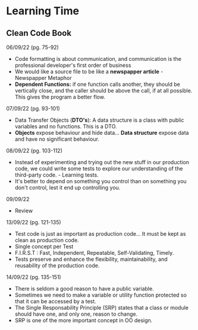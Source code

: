 # Learning Time

## Clean Code Book

06/09/22 (pg. 75-92)

* Code formatting is about communication, and communication is the professional developer's first order of business
* We would like a source file to be like a **newspapper article** - Newspapper Metaphor
* **Dependent Functions:** if one function calls another, they should be vertically close, and the caller should be above the call, if at all possible. This gives the program a better flow.


07/09/22 (pg. 93-101)

* Data Transfer Objects (**DTO's**): A data structure is a class with public variables and no functions. This is a DTO.
* **Objects** expose behaviour and hide data... **Data structure** expose data and have no significant behaviour.

08/09/22 (pg. 103-112)

* Instead of experimenting and trying out the new stuff in our production code, we could write some tests to explore our understanding of the third-party code. - Learning tests.
* It's better to depend on something you control than on something you don't control, lest it end up controlling you.

09/09/22 

* Review

13/09/22 (pg. 121-135)

* Test code is just as important as production code... It must be kept as clean as production code.
* Single concept per Test
* F.I.R.S.T : Fast, Independent, Repeatable, Self-Validating, Timely.
* Tests preserve and enhance the flexibility, maintainability, and reusability of the production code.


14/09/22 (pg. 135-151)

* There is seldom a good reason to have a public variable.
* Sometimes we need to make a variable or utility function protected so that it can be accessed by a test.
* The Single Responsability Principle (SRP) states that a class or module should have one, and only one, reason to change.
* SRP is one of the more important concept in OO design.
